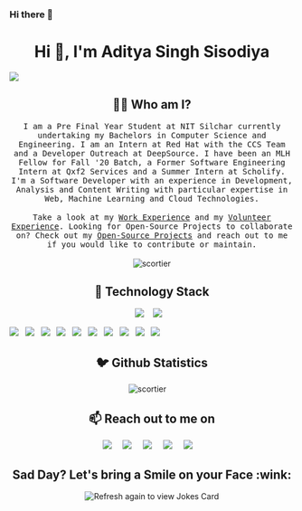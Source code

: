 ### Hi there 👋

<!--
**scortier/scortier** is a ✨ _special_ ✨ repository because its `README.md` (this file) appears on your GitHub profile.

Here are some ideas to get you started:

- 🔭 I’m currently working on ...
- 🌱 I’m currently learning ...
- 👯 I’m looking to collaborate on ...
- 🤔 I’m looking for help with ...
- 💬 Ask me about ...
- 📫 How to reach me: ...
- 😄 Pronouns: ...
- ⚡ Fun fact: ...
-->

<h1 align="center">Hi 👋, I'm Aditya Singh Sisodiya</h1>
<img src="https://i.imgur.com/Eu3NtrU.png">

<h2 align="center"> 👨‍💻 Who am I?</h2>
<p align="center">
  <samp>
I am a Pre Final Year Student at NIT Silchar currently undertaking my Bachelors in Computer Science and Engineering. I am an Intern at Red Hat with the CCS Team and a Developer Outreach at DeepSource. I have been an MLH Fellow for Fall '20 Batch, a Former Software Engineering Intern at Qxf2 Services and a Summer Intern at Scholify. I'm a Software Developer with an experience in Development, Analysis and Content Writing with particular expertise in Web, Machine Learning and Cloud Technologies. 
  </samp><br><br>
  <samp>
Take a look at my <a href="./EXPERIENCE.md">Work Experience</a> and my <a href="./VOLUNTEER-EXPERIENCE.md">Volunteer Experience</a>. Looking for Open-Source Projects to collaborate on? Check out my <a href="./OPEN-SOURCE-PROJECTS.md">Open-Source Projects</a> and reach out to me if you would like to contribute or maintain.
   </samp>
  <br> <br>
  <img src="https://komarev.com/ghpvc/?username=scortier" alt="scortier" /> 
</p>

<h2 align="center"> 🔭 Technology Stack</h2>
<p align="center">
  <img src="https://img.shields.io/badge/node.js%20-%2343853D.svg?&style=for-the-badge&logo=node.js&logoColor=white" />&nbsp;&nbsp;&nbsp;
  <img src="https://img.shields.io/badge/react%20-%2300D9FF.svg?&style=for-the-badge&logo=react&logoColor=white" />&nbsp;&nbsp;&nbsp;

  <img src="https://img.shields.io/badge/docker%20-%231572B6.svg?&style=for-the-badge&logo=docker&logoColor=white" />&nbsp;&nbsp; 
  <img src="https://img.shields.io/badge/javascript%20-%231572B6.svg?&style=for-the-badge&logo=javascript&logoColor=white" />&nbsp;&nbsp;
  <img src="https://img.shields.io/badge/mongodb%20-%231572B6.svg?&style=for-the-badge&logo=mongodb&logoColor=white" />&nbsp;&nbsp;
  <img src="https://img.shields.io/badge/mysql%20-%231572B6.svg?&style=for-the-badge&logo=mysql&logoColor=white" />&nbsp;&nbsp;
  <img src="https://img.shields.io/badge/python%20-%231572B6.svg?&style=for-the-badge&logo=python&logoColor=yellow" />&nbsp;&nbsp;
  <img src="https://img.shields.io/badge/nginx%20-%231572B6.svg?&style=for-the-badge&logo=nginx&logoColor=red" />&nbsp;&nbsp;
  <img src="https://img.shields.io/badge/neo4j%20-%231572B6.svg?&style=for-the-badge&logo=neo4j&logoColor=white" />&nbsp;&nbsp;
  <img src="https://img.shields.io/badge/heroku%20-%231572B6.svg?&style=for-the-badge&logo=heroku&logoColor=white" />&nbsp;&nbsp;
  <img src="https://img.shields.io/badge/git%20-%231572B6.svg?&style=for-the-badge&logo=git&logoColor=white" />&nbsp;&nbsp;
  <img src="https://img.shields.io/badge/kubernetes%20-%231572B6.svg?&style=for-the-badge&logo=kubernetes&logoColor=white" />&nbsp;&nbsp; 
</p>

<h2 align="center">🐦 Github Statistics </h2>
<p align="center">
<img src="https://github-readme-stats.vercel.app/api?username=scortier&layout=compact&hide=html&theme=jolly" alt="scortier" />&nbsp;&nbsp;&nbsp;&nbsp;
</p>

<h2 align="center">📫 Reach out to me on</h2>
<p align="center">
  <a target="_blank"href="https://www.linkedin.com/in/scortier"><img src="https://img.shields.io/badge/linkedin-%230077B5.svg?&style=for-the-badge&logo=linkedin&logoColor=white" /></a>&nbsp;&nbsp;&nbsp;&nbsp;
  <a target="_blank"href="https://twitter.com/_Scortier"><img src="https://img.shields.io/badge/twitter-%231DA1F2.svg?&style=for-the-badge&logo=twitter&logoColor=white" /></a>&nbsp;&nbsp;&nbsp;&nbsp;
  <a href="mailto:onlytoaditya@gmail.com?subject=Hello%20Harsh,%20From%20Github"><img src="https://img.shields.io/badge/gmail-%23D14836.svg?&style=for-the-badge&logo=gmail&logoColor=white" /></a>&nbsp;&nbsp;&nbsp;&nbsp;
  <a href="https://www.instagram.com/scortier/"><img src="https://img.shields.io/badge/instagram-%23D14836.svg?&style=for-the-badge&logo=instagram&logoColor=pink" /></a>&nbsp;&nbsp;&nbsp;&nbsp;
  <a href="https://scortier.hashnode.dev/"><img src="https://img.shields.io/badge/hashnode-%27D1203.svg?&style=for-the-badge&logo=hashnode&logoColor=blue" /></a>&nbsp;&nbsp;&nbsp;&nbsp;
</p>

<h2 align="center">Sad Day? Let's bring a Smile on your Face :wink:</h2>
<p align="center">
<img src="https://readme-jokes.vercel.app/api" alt="Refresh again to view Jokes Card" />
</p>

